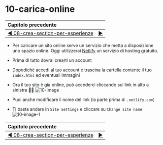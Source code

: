 # 10-carica-online

| Capitolo precedente  |      |
| :--------------- | ---------------: |
| [◀︎ 08-crea-section-per-esperienze](../08-crea-section-per-esperienze)| [▶︎](https://github.com/lykkechen/work-pop/) |

- Per caricare un sito online serve un servizio che metta a disposizione uno spazio online.
Oggi utilizzerai [Netlify](https://www.netlify.com) un servizio di hosting gratuito.
- Prima di tutto dovrai crearti un account
- Dopodiché accedi al tuo account e trascina la cartella contente il tuo `index.html` ed eventuali immagini
- Ora il tuo sito è già online, può accederci cliccando sul link in alto a sinistra 🎉🎉
![10-image](../assets/Lessons/10-image)

- Puoi anche modificare il nome del link (la parte prima di `.netlify.com`)
- Ti basta andare in `Site Settings` e cliccare su `Change site name`
![10-image-1](../assets/Lessons/10-image-1)

| Capitolo precedente  |      |
| :--------------- | ---------------: |
| [◀︎ 08-crea-section-per-esperienze](../08-crea-section-per-esperienze)| [▶︎](https://github.com/lykkechen/work-pop/) |